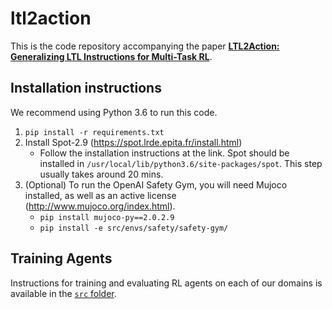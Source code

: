 # ltl2action

This is the code repository accompanying the paper [**LTL2Action: Generalizing LTL Instructions for Multi-Task RL**](https://arxiv.org/abs/2102.06858). 

## Installation instructions


We recommend using Python 3.6 to run this code.

1. `pip install -r requirements.txt`
2. Install Spot-2.9 (https://spot.lrde.epita.fr/install.html)
    - Follow the installation instructions at the link. Spot should be installed in `/usr/local/lib/python3.6/site-packages/spot`. This step usually takes around 20 mins.
3. (Optional) To run the OpenAI Safety Gym, you will need Mujoco installed, as well as an active license (http://www.mujoco.org/index.html). 
    - `pip install mujoco-py==2.0.2.9`
    - `pip install -e src/envs/safety/safety-gym/`

## Training Agents

Instructions for training and evaluating RL agents on each of our domains is available in the [`src` folder](src/).